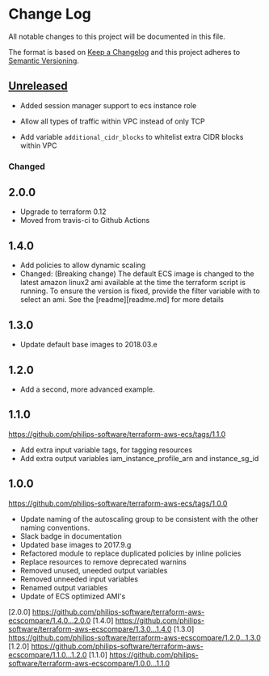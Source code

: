 # Change Log

All notable changes to this project will be documented in this file.

The format is based on [Keep a Changelog](http://keepachangelog.com/)
and this project adheres to [Semantic Versioning](http://semver.org/).

## [Unreleased]
- Added session manager support to ecs instance role

- Allow all types of traffic within VPC instead of only TCP
- Add variable `additional_cidr_blocks` to whitelist extra CIDR blocks within VPC

### Changed

## 2.0.0

- Upgrade to terraform 0.12
- Moved from travis-ci to Github Actions

## 1.4.0

- Add policies to allow dynamic scaling
- Changed: (Breaking change) The default ECS image is changed to the latest amazon linux2 ami available at the time the terraform script is running. To ensure the version is fixed, provide the filter variable with to select an ami. See the [readme][readme.md] for more details

## 1.3.0

- Update default base images to 2018.03.e

## 1.2.0

- Add a second, more advanced example.

## 1.1.0

https://github.com/philips-software/terraform-aws-ecs/tags/1.1.0

- Add extra input variable tags, for tagging resources
- Add extra output variables iam_instance_profile_arn and instance_sg_id

## 1.0.0

https://github.com/philips-software/terraform-aws-ecs/tags/1.0.0

- Update naming of the autoscaling group to be consistent with the other naming conventions.
- Slack badge in documentation
- Updated base images to 2017.9.g
- Refactored module to replace duplicated policies by inline policies
- Replace resources to remove deprecated warnins
- Removed unused, uneeded output variables
- Removed unneeded input variables
- Renamed output variables
- Update of ECS optimized AMI's

[unreleased]: https://github.com/philips-software/terraform-aws-ecs/compare/2..0...HEAD

[2.0.0] https://github.com/philips-software/terraform-aws-ecscompare/1.4.0...2.0.0
[1.4.0] https://github.com/philips-software/terraform-aws-ecscompare/1.3.0...1.4.0
[1.3.0] https://github.com/philips-software/terraform-aws-ecscompare/1.2.0...1.3.0
[1.2.0] https://github.com/philips-software/terraform-aws-ecscompare/1.1.0...1.2.0
[1.1.0] https://github.com/philips-software/terraform-aws-ecscompare/1.0.0...1.1.0
